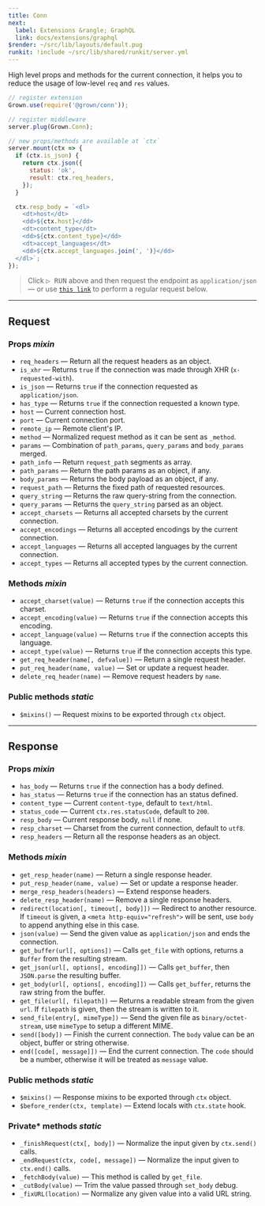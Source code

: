 ```yaml
---
title: Conn
next:
  label: Extensions &rangle; GraphQL
  link: docs/extensions/graphql
$render: ~/src/lib/layouts/default.pug
runkit: !include ~/src/lib/shared/runkit/server.yml
---
```


High level props and methods for the current connection, it helps you to reduce the usage of low-level `req` and `res` values.

```js
// register extension
Grown.use(require('@grown/conn'));

// register middleware
server.plug(Grown.Conn);

// new props/methods are available at `ctx`
server.mount(ctx => {
  if (ctx.is_json) {
    return ctx.json({
      status: 'ok',
      result: ctx.req_headers,
    });
  }

  ctx.resp_body = `<dl>
    <dt>host</dt>
    <dd>${ctx.host}</dd>
    <dt>content_type</dt>
    <dd>${ctx.content_type}</dd>
    <dt>accept_languages</dt>
    <dd>${ctx.accept_languages.join(', ')}</dd>
  </dl>`;
});
```

> Click <kbd>▷ RUN</kbd> above and then request the endpoint as `application/json` &mdash; or use [`this link`](/) to perform a regular request below.

<div id="target" data-external></div>

---

## Request

### Props <var>mixin</var>

- `req_headers` &mdash; Return all the request headers as an object.
- `is_xhr` &mdash; Returns `true` if the connection was made through XHR (`x-requested-with`).
- `is_json` &mdash; Returns `true` if the connection requested as `application/json`.
- `has_type` &mdash; Returns `true` if the connection requested a known type.
- `host` &mdash; Current connection host.
- `port` &mdash; Current connection port.
- `remote_ip` &mdash; Remote client's IP.
- `method` &mdash; Normalized request method as it can be sent as `_method`.
- `params` &mdash; Combination of `path_params`, `query_params` and `body_params` merged.
- `path_info` &mdash; Return `request_path` segments as array.
- `path_params` &mdash; Return the path params as an object, if any.
- `body_params` &mdash; Returns the body payload as an object, if any.
- `request_path` &mdash; Returns the fixed path of requested resources.
- `query_string` &mdash; Returns the raw query-string from the connection.
- `query_params` &mdash; Returns the `query_string` parsed as an object.
- `accept_charsets` &mdash; Returns all accepted charsets by the current connection.
- `accept_encodings` &mdash; Returns all accepted encodings by the current connection.
- `accept_languages` &mdash; Returns all accepted languages by the current connection.
- `accept_types` &mdash; Returns all accepted types by the current connection.

### Methods <var>mixin</var>

- `accept_charset(value)` &mdash; Returns `true` if the connection accepts this charset.
- `accept_encoding(value)` &mdash; Returns `true` if the connection accepts this encoding.
- `accept_language(value)` &mdash; Returns `true` if the connection accepts this language.
- `accept_type(value)` &mdash; Returns `true` if the connection accepts this type.
- `get_req_header(name[, defvalue])` &mdash; Return a single request header.
- `put_req_header(name, value)` &mdash; Set or update a request header.
- `delete_req_header(name)` &mdash; Remove request headers by `name`.

### Public methods <var>static</var>

- `$mixins()` &mdash; Request mixins to be exported through `ctx` object.

---

## Response

### Props <var>mixin</var>

- `has_body` &mdash; Returns `true` if the connection has a body defined.
- `has_status` &mdash; Returns `true` if the connection has an status defined.
- `content_type` &mdash; Current `content-type`, default to `text/html`.
- `status_code` &mdash; Current `ctx.res.statusCode`, default to `200`.
- `resp_body` &mdash; Current response body, `null` if none.
- `resp_charset` &mdash; Charset from the current connection, default to `utf8`.
- `resp_headers` &mdash; Return all the response headers as an object.

### Methods <var>mixin</var>

- `get_resp_header(name)` &mdash; Return a single response header.
- `put_resp_header(name, value)` &mdash; Set or update a response header.
- `merge_resp_headers(headers)` &mdash; Extend response headers.
- `delete_resp_header(name)` &mdash; Remove a single response headers.
- `redirect(location[, timeout[, body]])` &mdash; Redirect to another resource. If `timeout` is given, a `<meta http-equiv="refresh">` will be sent, use `body` to append anything else in this case.
- `json(value)` &mdash; Send the given value as `application/json` and ends the connection.
- `get_buffer(url[, options])` &mdash; Calls `get_file` with options, returns a `Buffer` from the resulting stream.
- `get_json(url[, options[, encoding]])` &mdash; Calls `get_buffer`, then `JSON.parse` the resulting buffer.
- `get_body(url[, options[, encoding]])` &mdash; Calls `get_buffer`, returns the raw string from the buffer.
- `get_file(url[, filepath])` &mdash; Returns a readable stream from the given `url`. If `filepath` is given, then the stream is written to it.
- `send_file(entry[, mimeType])` &mdash; Send the given file as `binary/octet-stream`, use `mimeType` to setup a different MIME.
- `send([body])` &mdash; Finish the current connection. The `body` value can be an object, buffer or string otherwise.
- `end([code[, message]])` &mdash; End the current connection. The `code` should be a number, otherwise it will be treated as `message` value.

### Public methods <var>static</var>

- `$mixins()` &mdash; Response mixins to be exported through `ctx` object.
- `$before_render(ctx, template)` &mdash; Extend locals with `ctx.state` hook.

### Private* methods <var>static</var>

- `_finishRequest(ctx[, body])` &mdash; Normalize the input given by `ctx.send()` calls.
- `_endRequest(ctx, code[, message])` &mdash; Normalize the input given to `ctx.end()` calls.
- `_fetchBody(value)` &mdash; This method is called by `get_file`.
- `_cutBody(value)` &mdash; Trim the value passed through `set_body` debug.
- `_fixURL(location)` &mdash; Normalize any given value into a valid URL string.
